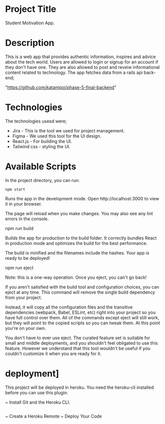 # Project Title 
Student Motivation App.

# Description

This is a web app that provides authentic information, inspires and advice about the tech world.
Users are allowed to login or signup for an account if they don't have one. They are also allowed to post and reveiw informational content related to technology.
The app fetches data from a rails api back-end;

"https://github.com/katampoi/phase-5-final-backend"

# Technologies
The technologies usesd were;
 * Jira - This is the tool we used for project management.
 * Figma - We used this tool for the UI design.
 * React.js - For building the UI.
 * Tailwind css - styling the UI.


# Available Scripts
In the project directory, you can run:
```
npm start
```
Runs the app in the development mode.
Open http://localhost:3000 to view it in your browser.

The page will reload when you make changes.
You may also see any lint errors in the console.


npm run build

Builds the app for production to the build folder.
It correctly bundles React in production mode and optimizes the build for the best performance.

The build is minified and the filenames include the hashes.
Your app is ready to be deployed!

npm run eject

Note: this is a one-way operation. Once you eject, you can't go back!

If you aren't satisfied with the build tool and configuration choices, you can eject at any time. This command will remove the single build dependency from your project.

Instead, it will copy all the configuration files and the transitive dependencies (webpack, Babel, ESLint, etc) right into your project so you have full control over them. All of the commands except eject will still work, but they will point to the copied scripts so you can tweak them. At this point you're on your own.

You don't have to ever use eject. The curated feature set is suitable for small and middle deployments, and you shouldn't feel obligated to use this feature. However we understand that this tool wouldn't be useful if you couldn't customize it when you are ready for it.
 


# deployment]
This project will be deployed in heroku. You need the heroku-cli installed before you can use this plugin.

~ Install Git and the Heroku CLI.
   ```heroku plugins:install git://github.com/envato/heroku-deploy.git
   ```
~ Create a Heroku Remote
~ Deploy Your Code
```heroku deploy
```



